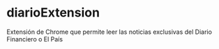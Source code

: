 # diarioExtension
Extensión de Chrome que permite leer las noticias exclusivas del Diario Financiero o El País
